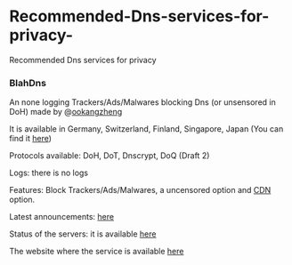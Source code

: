 # Recommended-Dns-services-for-privacy-
 Recommended Dns services for privacy 

### BlahDns
An none logging Trackers/Ads/Malwares blocking Dns (or unsensored in DoH) made by @[ookangzheng](https://github.com/ookangzheng)

It is available in Germany, Switzerland, Finland, Singapore, Japan (You can find it [here](https://github.com/ookangzheng/blahdns/tree/master/server-conf))

Protocols available: DoH, DoT, Dnscrypt, DoQ (Draft 2)

Logs: there is no logs

Features: Block Trackers/Ads/Malwares, a uncensored option and [CDN](https://github.com/ookangzheng/blahdns#doh-cdn) option.

Latest announcements: [here](https://github.com/ookangzheng/blahdns#announcements)

Status of the servers: it is available [here](https://stats.blahdns.com/)

The website where the service is available [here](https://blahdns.com/)
